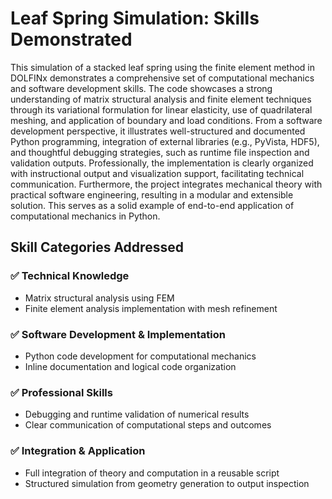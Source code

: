 # Leaf Spring Simulation: Skills Demonstrated

This simulation of a stacked leaf spring using the finite element method in DOLFINx demonstrates a comprehensive set of computational mechanics and software development skills. The code showcases a strong understanding of matrix structural analysis and finite element techniques through its variational formulation for linear elasticity, use of quadrilateral meshing, and application of boundary and load conditions. From a software development perspective, it illustrates well-structured and documented Python programming, integration of external libraries (e.g., PyVista, HDF5), and thoughtful debugging strategies, such as runtime file inspection and validation outputs. Professionally, the implementation is clearly organized with instructional output and visualization support, facilitating technical communication. Furthermore, the project integrates mechanical theory with practical software engineering, resulting in a modular and extensible solution. This serves as a solid example of end-to-end application of computational mechanics in Python.

## Skill Categories Addressed

### ✅ Technical Knowledge
- Matrix structural analysis using FEM
- Finite element analysis implementation with mesh refinement

### ✅ Software Development & Implementation
- Python code development for computational mechanics
- Inline documentation and logical code organization

### ✅ Professional Skills
- Debugging and runtime validation of numerical results
- Clear communication of computational steps and outcomes

### ✅ Integration & Application
- Full integration of theory and computation in a reusable script
- Structured simulation from geometry generation to output inspection
